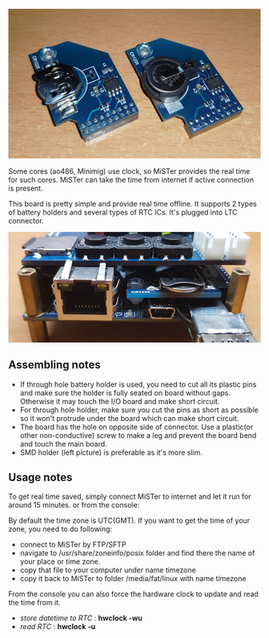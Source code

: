 
![photo](pictures/rtc.jpg)

Some cores (ao486, Minimig) use clock, so MiSTer provides the real time for such cores. MiSTer can take the time from internet if active connection is present. 

This board is pretty simple and provide real time offline. It supports 2 types of battery holders and several types of RTC ICs. It's plugged into LTC connector.

![photo](pictures/rtc_inside.jpg)

## Assembling notes
* If through hole battery holder is used, you need to cut all its plastic pins and make sure the holder is fully seated on board without gaps. Otherwise it may touch the I/O board and make short circuit.
* For through hole holder, make sure you cut the pins as short as possible so it won't protrude under the board which can make short circuit.
* The board has the hole on opposite side of connector. Use a plastic(or other non-conductive) screw to make a leg and prevent the board bend and touch the main board.
* SMD holder (left picture) is preferable as it's more slim.

## Usage notes
To get real time saved, simply connect MiSTer to internet and let it run for around 15 minutes.
or from the console: 

By default the time zone is UTC(GMT). If you want to get the time of your zone, you need to do following:
* connect to MiSTer by FTP/SFTP
* navigate to /usr/share/zoneinfo/posix folder and find there the name of your place or time zone.
* copy that file to your computer under name timezone
* copy it back to MiSTer to folder /media/fat/linux with name timezone

From the console you can also force the hardware clock to update and read the time from it.
* _store datetime to RTC_ : **hwclock -wu**
* _read RTC_ : **hwclock -u**
